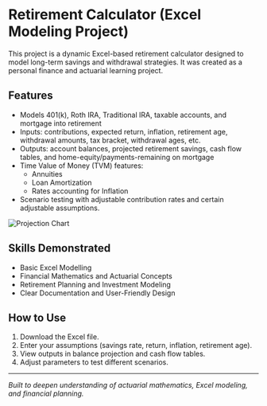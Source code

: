 # Retirement Calculator (Excel Modeling Project)
This project is a dynamic Excel-based retirement calculator designed to model long-term savings and withdrawal strategies. It was created as a personal finance and actuarial learning project.

## Features
- Models 401(k), Roth IRA, Traditional IRA, taxable accounts, and mortgage into retirement
- Inputs: contributions, expected return, inflation, retirement age, withdrawal amounts, tax bracket, withdrawal ages, etc.
- Outputs: account balances, projected retirement savings, cash flow tables, and home-equity/payments-remaining on mortgage
- Time Value of Money (TVM) features:
  - Annuities
  - Loan Amortization
  - Rates accounting for Inflation
- Scenario testing with adjustable contribution rates and certain adjustable assumptions.

![Projection Chart](main/projections.png) 

## Skills Demonstrated
- Basic Excel Modelling
- Financial Mathematics and Actuarial Concepts 
- Retirement Planning and Investment Modeling
- Clear Documentation and User-Friendly Design

## How to Use
1. Download the Excel file.
2. Enter your assumptions (savings rate, return, inflation, retirement age).
3. View outputs in balance projection and cash flow tables.
4. Adjust parameters to test different scenarios.

---
*Built to deepen understanding of actuarial mathematics, Excel modeling, and financial planning.*
